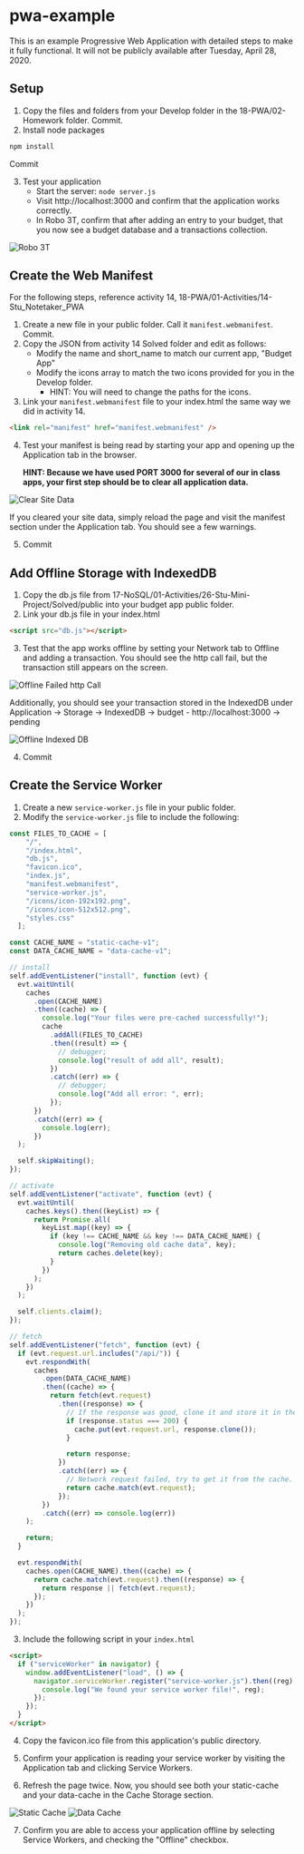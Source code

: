 # pwa-example

This is an example Progressive Web Application with detailed steps to make it fully functional. It will not be publicly available after Tuesday, April 28, 2020.

## Setup

1. Copy the files and folders from your Develop folder in the 18-PWA/02-Homework folder. Commit.
2. Install node packages

```js
npm install
```

Commit

3. Test your application
   - Start the server: `node server.js`
   - Visit http://localhost:3000 and confirm that the application works correctly.
   - In Robo 3T, confirm that after adding an entry to your budget, that you now see a budget database and a transactions collection.

![Robo 3T](images/robo-3t-budget-database.png)

## Create the Web Manifest

For the following steps, reference activity 14, 18-PWA/01-Activities/14-Stu_Notetaker_PWA

1. Create a new file in your public folder. Call it `manifest.webmanifest`. Commit.
2. Copy the JSON from activity 14 Solved folder and edit as follows:
   - Modify the name and short_name to match our current app, "Budget App"
   - Modify the icons array to match the two icons provided for you in the Develop folder.
     - HINT: You will need to change the paths for the icons.
3. Link your `manifest.webmanifest` file to your index.html the same way we did in activity 14.

```html
<link rel="manifest" href="manifest.webmanifest" />
```

4. Test your manifest is being read by starting your app and opening up the Application tab in the browser.

   **HINT: Because we have used PORT 3000 for several of our in class apps, your first step should be to clear all application data.**

![Clear Site Data](images/clear-site-data.png)

If you cleared your site data, simply reload the page and visit the manifest section under the Application tab. You should see a few warnings.

5. Commit

## Add Offline Storage with IndexedDB

1. Copy the db.js file from 17-NoSQL/01-Activities/26-Stu-Mini-Project/Solved/public into your budget app public folder.
2. Link your db.js file in your index.html

```html
<script src="db.js"></script>
```

3. Test that the app works offline by setting your Network tab to Offline and adding a transaction. You should see the http call fail, but the transaction still appears on the screen.

![Offline Failed http Call](images/offline-http-call.png)

Additionally, you should see your transaction stored in the IndexedDB under Application -> Storage -> IndexedDB -> budget - http://localhost:3000 -> pending

![Offline Indexed DB](images/offline-indexeddb.png)

4. Commit

## Create the Service Worker

1. Create a new `service-worker.js` file in your public folder.
2. Modify the `service-worker.js` file to include the following:

```js
const FILES_TO_CACHE = [
    "/",
    "/index.html",
    "db.js",
    "favicon.ico",
    "index.js",
    "manifest.webmanifest",
    "service-worker.js",
    "/icons/icon-192x192.png",
    "/icons/icon-512x512.png",
    "styles.css"
  ];

const CACHE_NAME = "static-cache-v1";
const DATA_CACHE_NAME = "data-cache-v1";

// install
self.addEventListener("install", function (evt) {
  evt.waitUntil(
    caches
      .open(CACHE_NAME)
      .then((cache) => {
        console.log("Your files were pre-cached successfully!");
        cache
          .addAll(FILES_TO_CACHE)
          .then((result) => {
            // debugger;
            console.log("result of add all", result);
          })
          .catch((err) => {
            // debugger;
            console.log("Add all error: ", err);
          });
      })
      .catch((err) => {
        console.log(err);
      })
  );

  self.skipWaiting();
});

// activate
self.addEventListener("activate", function (evt) {
  evt.waitUntil(
    caches.keys().then((keyList) => {
      return Promise.all(
        keyList.map((key) => {
          if (key !== CACHE_NAME && key !== DATA_CACHE_NAME) {
            console.log("Removing old cache data", key);
            return caches.delete(key);
          }
        })
      );
    })
  );

  self.clients.claim();
});

// fetch
self.addEventListener("fetch", function (evt) {
  if (evt.request.url.includes("/api/")) {
    evt.respondWith(
      caches
        .open(DATA_CACHE_NAME)
        .then((cache) => {
          return fetch(evt.request)
            .then((response) => {
              // If the response was good, clone it and store it in the cache.
              if (response.status === 200) {
                cache.put(evt.request.url, response.clone());
              }

              return response;
            })
            .catch((err) => {
              // Network request failed, try to get it from the cache.
              return cache.match(evt.request);
            });
        })
        .catch((err) => console.log(err))
    );

    return;
  }

  evt.respondWith(
    caches.open(CACHE_NAME).then((cache) => {
      return cache.match(evt.request).then((response) => {
        return response || fetch(evt.request);
      });
    })
  );
});

```

3. Include the following script in your `index.html`

```html
<script>
  if ("serviceWorker" in navigator) {
    window.addEventListener("load", () => {
      navigator.serviceWorker.register("service-worker.js").then((reg) => {
        console.log("We found your service worker file!", reg);
      });
    });
  }
</script>
```

4. Copy the favicon.ico file from this application's public directory.

5. Confirm your application is reading your service worker by visiting the Application tab and clicking Service Workers.

6. Refresh the page twice. Now, you should see both your static-cache and your data-cache in the Cache Storage section.

![Static Cache](images/static-cache.png)
![Data Cache](images/data-cache.png)

7. Confirm you are able to access your application offline by selecting Service Workers, and checking the "Offline" checkbox. 

